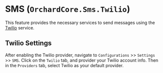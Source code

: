 # SMS (`OrchardCore.Sms.Twilio`)

This feature provides the necessary services to send messages using the [Twilio](https://www.twilio.com) service.

## Twilio Settings

After enabling the Twilio provider, navigate to `Configurations` >> `Settings` >> `SMS`. Click on the `Twilio` tab, and provider your Twilio account info. Then in the `Providers` tab, select Twilio as your default provider.
